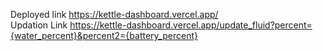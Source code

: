 Deployed link
https://kettle-dashboard.vercel.app/
<br>
Updation Link 
https://kettle-dashboard.vercel.app/update_fluid?percent={water_percent}&percent2={battery_percent}


